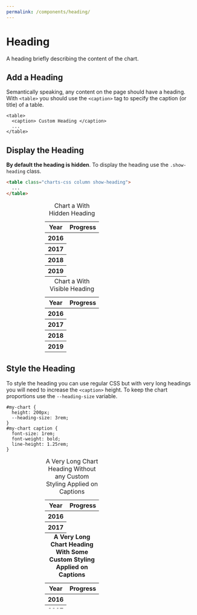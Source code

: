 ```yaml
---
permalink: /components/heading/
---
```


# Heading

A heading briefly describing the content of the chart.

## Add a Heading

Semantically speaking, any content on the page should have a heading. With `<table>` you should use the `<caption>` tag to specify the caption (or title) of a table.

```html{2}
<table>
  <caption> Custom Heading </caption>
  ...
</table>
```

## Display the Heading

**By default the heading is hidden**. To display the heading use the `.show-heading` class.

```html
<table class="charts-css column show-heading">
  ...
</table>
```

<v-row>

<v-col>

<code-example>
<style>
#heading-example-1 {
  height: 200px;
  max-width: 300px;
  margin: 0 auto;
}
</style>
<table class="charts-css column" id="heading-example-1">

  <caption> Chart a With Hidden Heading </caption>

  <thead>
    <tr>
      <th scope="col"> Year </th>
      <th scope="col"> Progress </th>
    </tr>
  </thead>

  <tbody>
    <tr>
      <th scope="row"> 2016 </th>
      <td style="--size: 0.2"> </td>
    </tr>
    <tr>
      <th scope="row"> 2017 </th>
      <td style="--size: 0.4"> </td>
    </tr>
    <tr>
      <th scope="row"> 2018 </th>
      <td style="--size: 0.6"> </td>
    </tr>
    <tr>
      <th scope="row"> 2019 </th>
      <td style="--size: 0.8"> </td>
    </tr>
    <tr>
      <th scope="row"> 2020 </th>
      <td style="--size: 1"> </td>
    </tr>
  </tbody>

</table>
</code-example>

</v-col>

<v-col>

<code-example>
<style>
#heading-example-2 {
  height: 200px;
  max-width: 300px;
  margin: 0 auto;
}
</style>
<table class="charts-css column show-heading" id="heading-example-2">

  <caption> Chart a With Visible Heading </caption>

  <thead>
    <tr>
      <th scope="col"> Year </th>
      <th scope="col"> Progress </th>
    </tr>
  </thead>

  <tbody>
    <tr>
      <th scope="row"> 2016 </th>
      <td style="--size: 0.2"> </td>
    </tr>
    <tr>
      <th scope="row"> 2017 </th>
      <td style="--size: 0.4"> </td>
    </tr>
    <tr>
      <th scope="row"> 2018 </th>
      <td style="--size: 0.6"> </td>
    </tr>
    <tr>
      <th scope="row"> 2019 </th>
      <td style="--size: 0.8"> </td>
    </tr>
    <tr>
      <th scope="row"> 2020 </th>
      <td style="--size: 1"> </td>
    </tr>
  </tbody>

</table>
</code-example>

</v-col>

</v-row>

## Style the Heading

To style the heading you can use regular CSS but with very long headings you will need to increase the `<caption>` height. To keep the chart proportions use the `--heading-size` variable.

```css{3}
#my-chart {
  height: 200px;
  --heading-size: 3rem;
}
#my-chart caption {
  font-size: 1rem;
  font-weight: bold;
  line-height: 1.25rem;
}
```

<v-row>

<v-col>

<code-example>
<style>
#heading-example-3 {
  height: 200px;
  max-width: 300px;
  margin: 0 auto;
}
</style>
<table class="charts-css column show-heading" id="heading-example-3">

  <caption> A Very Long Chart Heading Without any Custom Styling Applied on Captions </caption>

  <thead>
    <tr>
      <th scope="col"> Year </th>
      <th scope="col"> Progress </th>
    </tr>
  </thead>

  <tbody>
    <tr>
      <th scope="row"> 2016 </th>
      <td style="--size: 0.2"> </td>
    </tr>
    <tr>
      <th scope="row"> 2017 </th>
      <td style="--size: 0.4"> </td>
    </tr>
    <tr>
      <th scope="row"> 2018 </th>
      <td style="--size: 0.6"> </td>
    </tr>
    <tr>
      <th scope="row"> 2019 </th>
      <td style="--size: 0.8"> </td>
    </tr>
    <tr>
      <th scope="row"> 2020 </th>
      <td style="--size: 1"> </td>
    </tr>
  </tbody>

</table>
</code-example>

</v-col>

<v-col>

<code-example>
<style>
#heading-example-4 {
  height: 200px;
  max-width: 300px;
  margin: 0 auto;
  --heading-size: 3rem;
}
#heading-example-4 caption {
  font-size: 1rem;
  font-weight: bold;
  line-height: 1.25rem;
}
</style>
<table class="charts-css column show-heading" id="heading-example-4">

  <caption> A Very Long Chart Heading With Some Custom Styling Applied on Captions </caption>

  <thead>
    <tr>
      <th scope="col"> Year </th>
      <th scope="col"> Progress </th>
    </tr>
  </thead>

  <tbody>
    <tr>
      <th scope="row"> 2016 </th>
      <td style="--size: 0.2"> </td>
    </tr>
    <tr>
      <th scope="row"> 2017 </th>
      <td style="--size: 0.4"> </td>
    </tr>
    <tr>
      <th scope="row"> 2018 </th>
      <td style="--size: 0.6"> </td>
    </tr>
    <tr>
      <th scope="row"> 2019 </th>
      <td style="--size: 0.8"> </td>
    </tr>
    <tr>
      <th scope="row"> 2020 </th>
      <td style="--size: 1"> </td>
    </tr>
  </tbody>

</table>
</code-example>

</v-col>

</v-row>
